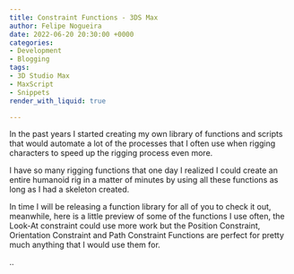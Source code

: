 ```yaml
---
title: Constraint Functions - 3DS Max
author: Felipe Nogueira
date: 2022-06-20 20:30:00 +0000
categories:
- Development
- Blogging
tags:
- 3D Studio Max
- MaxScript
- Snippets
render_with_liquid: true

---
```

In the past years I started creating my own library of functions and scripts that would automate a lot of the processes that I often use when rigging characters to speed up the rigging process even more.

I have so many rigging functions that one day I realized I could create an entire humanoid rig in a matter of minutes by using all these functions as long as I had a skeleton created.

In time I will be releasing a function library for all of you to check it out, meanwhile, here is a little preview of some of the functions I use often, the Look-At constraint could use more work but the Position Constraint, Orientation Constraint and Path Constraint Functions are perfect for pretty much anything that I would use them for.

..
<script src="https://gist.github.com/pepetd/5a711703608c93e4f25e4bb102e59b71.js"></script>